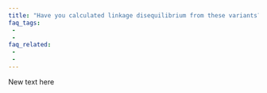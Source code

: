 ```yaml
---
title: "Have you calculated linkage disequilibrium from these variants?"
faq_tags:
 -
 -
faq_related:
 -
 -
---
```


New text here

